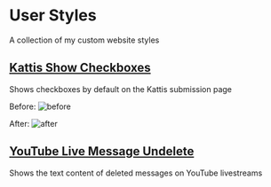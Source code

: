 # User Styles

A collection of my custom website styles

## [Kattis Show Checkboxes](https://github.com/techchrism/userstyles/raw/trunk/kattis.show-checkboxes.user.css)
Shows checkboxes by default on the Kattis submission page

Before:
![before](https://user-images.githubusercontent.com/26680599/182767211-c25f1141-aa88-4b5c-ad28-2e81ea4e1350.png)

After:
![after](https://user-images.githubusercontent.com/26680599/182767104-0a124d25-02eb-4c45-8a07-f0834579894f.png)

## [YouTube Live Message Undelete](https://github.com/techchrism/userstyles/raw/trunk/youtube.live-message-undelete.user.css)
Shows the text content of deleted messages on YouTube livestreams
